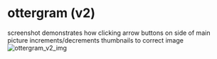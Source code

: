 # ottergram (v2)

screenshot demonstrates how clicking arrow buttons on side of main picture increments/decrements thumbnails to correct image
![ottergram_v2_img](https://user-images.githubusercontent.com/37064367/108580376-1aa20a80-72e0-11eb-84ce-5cb58e0237fd.png)
